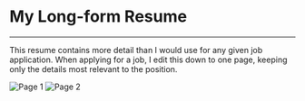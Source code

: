 # My Long-form Resume
___
This resume contains more detail than I would use for any given job application. When applying for a job, I edit this down to one page, keeping only the details most relevant to the position.


![Page 1](https://github.com/reevejd/resume-long/blob/master/resume_page1.png "Page 1")
![Page 2](https://github.com/reevejd/resume-long/blob/master/resume_page2.png "Page 2")

